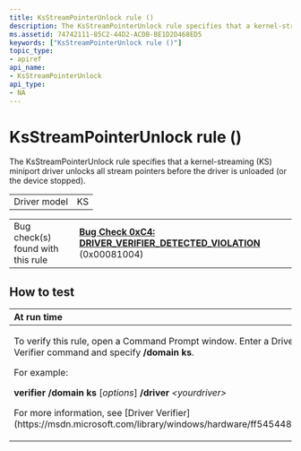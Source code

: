 ```yaml
---
title: KsStreamPointerUnlock rule ()
description: The KsStreamPointerUnlock rule specifies that a kernel-streaming (KS) miniport driver unlocks all stream pointers before the driver is unloaded (or the device stopped).
ms.assetid: 74742111-85C2-44D2-ACDB-BE1D2D468ED5
keywords: ["KsStreamPointerUnlock rule ()"]
topic_type:
- apiref
api_name:
- KsStreamPointerUnlock
api_type:
- NA
---
```


# KsStreamPointerUnlock rule ()


The KsStreamPointerUnlock rule specifies that a kernel-streaming (KS) miniport driver unlocks all stream pointers before the driver is unloaded (or the device stopped).

|              |     |
|--------------|-----|
| Driver model | KS  |

|                                   |                                                                                                                                       |
|-----------------------------------|---------------------------------------------------------------------------------------------------------------------------------------|
| Bug check(s) found with this rule | [**Bug Check 0xC4: DRIVER\_VERIFIER\_DETECTED\_VIOLATION**](https://msdn.microsoft.com/library/windows/hardware/ff560187) (0x00081004) |

How to test
-----------

<table>
<colgroup>
<col width="100%" />
</colgroup>
<thead>
<tr class="header">
<th align="left">At run time</th>
</tr>
</thead>
<tbody>
<tr class="odd">
<td align="left"><p>To verify this rule, open a Command Prompt window. Enter a Driver Verifier command and specify <strong>/domain ks</strong>.</p>
<p>For example:</p>
<p><strong>verifier /domain ks</strong> [<em>options</em>] <strong>/driver</strong> <em>&lt;yourdriver&gt;</em></p>
<p>For more information, see [Driver Verifier](https://msdn.microsoft.com/library/windows/hardware/ff545448).</p></td>
</tr>
</tbody>
</table>

 

 

 





